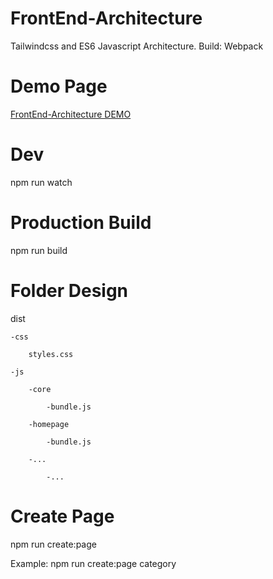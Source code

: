 # FrontEnd-Architecture
Tailwindcss and ES6 Javascript Architecture.
Build: Webpack

# Demo Page
[FrontEnd-Architecture DEMO](https://umutyaldiz.com/fearchi/)


# Dev
npm run watch 

# Production Build
npm run build

# Folder Design


dist

    -css

        styles.css

    -js

        -core

            -bundle.js

        -homepage

            -bundle.js

        -...

            -...


# Create Page

npm run create:page

Example: npm run create:page category